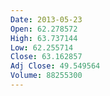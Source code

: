 ```yaml
---
Date: 2013-05-23
Open: 62.278572
High: 63.737144
Low: 62.255714
Close: 63.162857
Adj Close: 49.549564
Volume: 88255300
---
```

